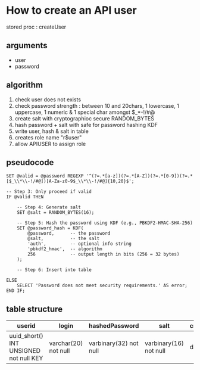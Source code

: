 # How to create an API user

stored proc : createUser

## arguments
- user
- password

## algorithm
1. check user does not exists
2. check password strength : between 10 and 20chars, 1 lowercase, 1 uppercase, 1 numeric & 1 special char amongst $_*-!/#@
3. create salt with cryptographioc secure RANDOM_BYTES
4. hash password + salt with safe for password hashing KDF
5. write user, hash & salt in table
6. creates role name "r$user"
7. allow APIUSER to assign role

## pseudocode
```
SET @valid = @password REGEXP '^(?=.*[a-z])(?=.*[A-Z])(?=.*[0-9])(?=.*[$_\\*\\-!/#@])[A-Za-z0-9$_\\*\\-!/#@]{10,20}$';

-- Step 3: Only proceed if valid
IF @valid THEN

    -- Step 4: Generate salt
    SET @salt = RANDOM_BYTES(16);

    -- Step 5: Hash the password using KDF (e.g., PBKDF2-HMAC-SHA-256)
    SET @password_hash = KDF(
        @password,      -- the password
        @salt,          -- the salt
        'auth',         -- optional info string
        'pbkdf2_hmac',  -- algorithm
        256             -- output length in bits (256 = 32 bytes)
    );

    -- Step 6: Insert into table

ELSE
    SELECT 'Password does not meet security requirements.' AS error;
END IF;
```

## table structure

| userid | login | hashedPassword | salt | created_at | role | 
|----|----|----|----|----|----|
| uuid_short() INT UNSIGNED not null KEY | varchar(20) not null | varbinary(32) not null | varbinary(16) not null | datetime |   as (concat('r', user) virtual |
